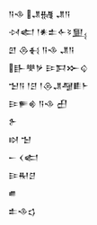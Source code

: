 <div class='block'>
<div class='line'>𒀀𒈾 𒂗𒉆 𒂗𒀀</div>
<div class='line'>𒀴𒅗 𒁹𒀭𒉺𒅆𒂟𒅅</div>
<div class='line'>𒇻 𒁲𒈬 𒀀𒈾 𒂗𒀀</div>
<div class='line'>𒃲𒋧𒃻 𒄿𒁕𒁍𒌒</div>
<div class='line'>𒈠𒀀 𒁹𒆪 𒁹𒁲𒂗𒆷𒀾𒈨</div>
<div class='line'>𒄿𒊓𒄯 𒀀𒈾 𒌷</div>
<div class='line'>𒉿</div>
<div class='line'>𒊭 𒈠</div>
<div class='line'>𒀸 𒌋𒅗</div>
<div class='line'>𒄿𒊑𒆪</div>
<div class='line'>𒌑</div>
<div class='line'>𒉺𒈾𒌓</div>
</div>